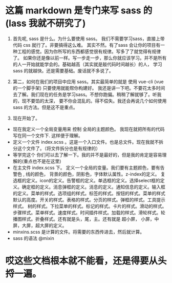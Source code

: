 # 这篇 markdown 是专门来写 sass 的 (lass 我就不研究了)

1. 首先呢, sass 是什么。为什么要使用 sass。 我们不需要学习sass，直接上带代码 css 就行了。非要搞得这么难。
其实不然。有了sass 会让你的项目有一种工程的感觉。因为你所写的东西都感觉很有规律。写多了了就觉得有规律了。
如果你还是像以前一样。写一步走一步，那么你就应该学习。并不是所有的人一开始就能学会的。基础越高（其实就是敲代码时间越长）的人，
学习 sass 的就越快。还是需要基础。废话就不多说了。

2. 第二，如何在我们的项目中应用 sass。其实最简单的就是 使用 vue-cli (vue的一个脚手架) 只要使用就能帮你构建好。
我还是讲一下吧。不要花太多时间去了解。我们现在的任务是学习sass。不想你跑偏。稍稍了解就够了。听我的，现不要馅的太深，
要不你会混乱的。得不偿失。我还会再说几个如何使用 sass 的方法。但是这不是重点。

3. 现在开始了。
  * 现在我定义一个全局变量用来 控制 全局的主题颜色。 我现在就把所有的代码写在同一个文件下. 这样便于理解。
  * 定义一个文件 index.scss 。这是一个入口文件。也是总文件。现在我就不拆分这个文件了。（将文件拆分也是有规律的）
  * 等学完这个 你们可以去了解一下。我的并不是最好的，但是我的肯定是容易理解的(重点也不是在这里)
  * 在主文件 index.scss 下。 定义一个全局的变量。我们要有主题颜色，要有告警色 , 线的颜色， 背景的颜色，阴影色，字体默认属性。z-index的定义。
  复选框的定义。icon的定义。告警框的定义。单选框的定义。选择select框的定义。确定框的定义。消息弹框的定义。消息的定义。通知信息的定义。输入框的定义。菜单的样式。选项组的样式。标签的样式。按钮的样式。菜单的样式默认的高度。开关的样式。表格的样式。分页的样式。弹框的样式。工具提示样式。
  树的样式。下拉菜单的样式。标记的样式。卡片的样式。滑动的样式。步骤样式。菜单样式。速度样式。时间插件样式。加载的样式。滑轮样式。轮播图样式。折叠样式。还有就是头，尾，主。还有就是 超小屏， 小屏，中屏，大屏，超大屏的定义。
  * minxins.scss 是计算的文件。将需要的东西传进去，然后就计算。
  * sass 的语法 @mixin   

# 哎这些文档根本就不能看，还是得要从头捋一遍。